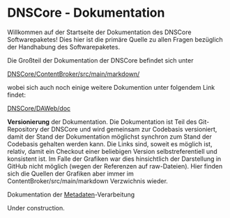 # DNSCore - Dokumentation

Willkommen auf der Startseite der Dokumentation des DNSCore Softwarepaketes! Dies hier ist die primäre Quelle zu allen Fragen bezüglich der Handhabung des Softwarepaketes. 

Die Großteil der Dokumentation der DNSCore befindet sich unter

[DNSCore/ContentBroker/src/main/markdown/](../markdown)

wobei sich auch noch einige weitere Dokumention unter folgendem Link findet:

[DNSCore/DAWeb/doc](../../../../DAWeb/doc)

**Versionierung** der Dokumentation. Die Dokumentation ist Teil des Git-Repository der DNSCore und wird gemeinsam zur Codebasis versioniert, damit der Stand der Dokumentation möglichst synchron zum Stand der Codebasis gehalten werden kann. Die Links sind, soweit es möglich ist, relativ, damit ein Checkout einer beliebigen Version selbstreferentiell und konsistent ist. Im Falle der Grafiken war dies hinsichtlich der Darstellung in GitHub nicht möglich (wegen der Referenzen auf raw-Dateien). Hier finden sich die Quellen der Grafiken aber immer im ContentBroker/src/main/markdown Verzwichnis wieder.

Dokumentation der [Metadaten](2014-09-25_Metadaten_in_DA-NRW.pdf)-Verarbeitung

Under construction.
